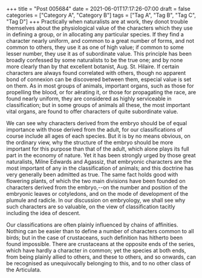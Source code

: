 +++
title = "Post 005684"
date = 2021-06-01T17:17:26-07:00
draft = false
categories = ["Category A", "Category B"]
tags = ["Tag A", "Tag B", "Tag C", "Tag D"]
+++
Practically when naturalists are at work, they donot trouble themselves about the physiological value of the characters which they use in defining a group, or in allocating any particular species. If they find a character nearly uniform, and common to a great number of forms, and not common to others, they use it as one of high value; if common to some lesser number, they use it as of subordinate value. This principle has been broadly confessed by some naturalists to be the true one; and by none more clearly than by that excellent botanist, Aug. St. Hilaire. If certain characters are always found correlated with others, though no apparent bond of connexion can be discovered between them, especial value is set on them. As in most groups of animals, important organs, such as those for propelling the blood, or for aërating it, or those for propagating the race, are found nearly uniform, they are considered as highly serviceable in classification; but in some groups of animals all these, the most important vital organs, are found to offer characters of quite subordinate value.

We can see why characters derived from the embryo should be of equal importance with those derived from the adult, for our classifications of course include all ages of each species. But it is by no means obvious, on the ordinary view, why the structure of the embryo should be more important for this purpose than that of the adult, which alone plays its full part in the economy of nature. Yet it has been strongly urged by those great naturalists, Milne Edwards and Agassiz, that embryonic characters are the most important of any in the classification of animals; and this doctrine has very generally been admitted as true. The same fact holds good with flowering plants, of which the two main divisions have been founded on characters derived from the embryo,--on the number and position of the embryonic leaves or cotyledons, and on the mode of development of the plumule and radicle. In our discussion on embryology, we shall see why such characters are so valuable, on the view of classification tacitly including the idea of descent.

Our classifications are often plainly influenced by chains of affinities. Nothing can be easier than to define a number of characters common to all birds; but in the case of crustaceans, such definition has hitherto been found impossible. There are crustaceans at the opposite ends of the series, which have hardly a character in common; yet the species at both ends, from being plainly allied to others, and these to others, and so onwards, can be recognised as unequivocally belonging to this, and to no other class of the Articulata.
